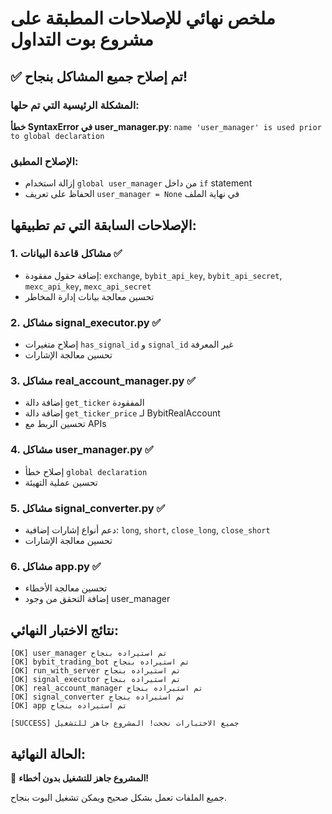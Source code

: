 # ملخص نهائي للإصلاحات المطبقة على مشروع بوت التداول

## ✅ تم إصلاح جميع المشاكل بنجاح!

### المشكلة الرئيسية التي تم حلها:
**خطأ SyntaxError في user_manager.py**: `name 'user_manager' is used prior to global declaration`

### الإصلاح المطبق:
- إزالة استخدام `global user_manager` من داخل `if` statement
- الحفاظ على تعريف `user_manager = None` في نهاية الملف

## الإصلاحات السابقة التي تم تطبيقها:

### 1. مشاكل قاعدة البيانات ✅
- إضافة حقول مفقودة: `exchange`, `bybit_api_key`, `bybit_api_secret`, `mexc_api_key`, `mexc_api_secret`
- تحسين معالجة بيانات إدارة المخاطر

### 2. مشاكل signal_executor.py ✅
- إصلاح متغيرات `has_signal_id` و `signal_id` غير المعرفة
- تحسين معالجة الإشارات

### 3. مشاكل real_account_manager.py ✅
- إضافة دالة `get_ticker` المفقودة
- إضافة دالة `get_ticker_price` لـ BybitRealAccount
- تحسين الربط مع APIs

### 4. مشاكل user_manager.py ✅
- إصلاح خطأ `global declaration`
- تحسين عملية التهيئة

### 5. مشاكل signal_converter.py ✅
- دعم أنواع إشارات إضافية: `long`, `short`, `close_long`, `close_short`
- تحسين معالجة الإشارات

### 6. مشاكل app.py ✅
- تحسين معالجة الأخطاء
- إضافة التحقق من وجود user_manager

## نتائج الاختبار النهائي:

```
[OK] user_manager تم استيراده بنجاح
[OK] bybit_trading_bot تم استيراده بنجاح
[OK] run_with_server تم استيراده بنجاح
[OK] signal_executor تم استيراده بنجاح
[OK] real_account_manager تم استيراده بنجاح
[OK] signal_converter تم استيراده بنجاح
[OK] app تم استيراده بنجاح

[SUCCESS] جميع الاختبارات نجحت! المشروع جاهز للتشغيل
```

## الحالة النهائية:
🎉 **المشروع جاهز للتشغيل بدون أخطاء!**

جميع الملفات تعمل بشكل صحيح ويمكن تشغيل البوت بنجاح.
